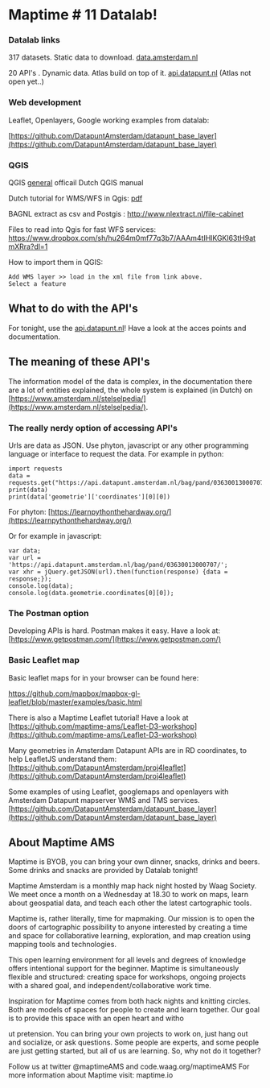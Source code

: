 # Maptime # 11 Datalab!


### Datalab links

317 datasets. Static data to download.
[data.amsterdam.nl](data.amsterdam.nl)

20 API's . Dynamic data. Atlas build on top of it.
[api.datapunt.nl](https://api.datapunt.amsterdam.nl/api/)
(Atlas not open yet..)


### Web development

Leaflet, Openlayers, Google working examples from datalab:

[https://github.com/DatapuntAmsterdam/datapunt_base_layer](https://github.com/DatapuntAmsterdam/datapunt_base_layer)


### QGIS

QGIS [general](http://www.qgis.org/nl/docs/index.html) officail Dutch QGIS manual

Dutch tutorial for WMS/WFS in Qgis:
[pdf](/qgis_-_webservices.pdf)


BAGNL extract as csv and Postgis :
http://www.nlextract.nl/file-cabinet

Files to read into Qgis for fast WFS services:
https://www.dropbox.com/sh/hu264m0mf77q3b7/AAAm4tIHlKGKl63tH9atmXRra?dl=1

How to import them in QGIS:

	Add WMS layer >> load in the xml file from link above.
	Select a feature


## What to do with the API's

For tonight, use the [api.datapunt.nl](https://api.datapunt.amsterdam.nl/api/)! Have a look at the acces points and documentation.


## The meaning of these API's

The information model of the data is complex, in the documentation there are a lot of entities explained, the whole system is explained
(in Dutch) on [https://www.amsterdam.nl/stelselpedia/](https://www.amsterdam.nl/stelselpedia/).


### The really nerdy option of accessing API's

Urls are data as JSON. Use phyton, javascript or any other programming language or interface to request the data.
For example in python:

	import requests
	data = requests.get("https://api.datapunt.amsterdam.nl/bag/pand/03630013000707/").json()
	print(data)
	print(data['geometrie']['coordinates'][0][0])

For phyton:
[https://learnpythonthehardway.org/](https://learnpythonthehardway.org/)

Or for example in javascript:

	var data;
	var url = 'https://api.datapunt.amsterdam.nl/bag/pand/03630013000707/';
	var xhr = jQuery.getJSON(url).then(function(response) {data = response;});
	console.log(data);
	console.log(data.geometrie.coordinates[0][0]);


### The Postman option
Developing APIs is hard. Postman makes it easy. Have a look at:
[https://www.getpostman.com/](https://www.getpostman.com/)


### Basic Leaflet map

Basic leaflet maps for in your browser can be found here:

https://github.com/mapbox/mapbox-gl-leaflet/blob/master/examples/basic.html

There is also a Maptime Leaflet tutorial! Have a look at
[https://github.com/maptime-ams/Leaflet-D3-workshop](https://github.com/maptime-ams/Leaflet-D3-workshop)

Many geometries in Amsterdam Datapunt APIs are in RD coordinates, to help LeafletJS understand them:
[https://github.com/DatapuntAmsterdam/proj4leaflet](https://github.com/DatapuntAmsterdam/proj4leaflet)

Some examples of using Leaflet, googlemaps and openlayers with Amsterdam Datapunt mapserver WMS and TMS services.
[https://github.com/DatapuntAmsterdam/datapunt_base_layer](https://github.com/DatapuntAmsterdam/datapunt_base_layer)


## About Maptime AMS

Maptime is BYOB,  you can bring your own dinner, snacks, drinks and beers. Some drinks and snacks are provided by Datalab tonight!

Maptime Amsterdam is a monthly map hack night hosted by Waag Society. We meet once a month on a Wednesday at 18.30 to work on maps, learn about geospatial data, and teach each other the latest cartographic tools.

Maptime is, rather literally, time for mapmaking. Our mission is to open the doors of cartographic possibility to anyone interested by creating a time and space for collaborative learning, exploration, and map creation using mapping tools and technologies.

This open learning environment for all levels and degrees of knowledge offers intentional support for the beginner. Maptime is simultaneously flexible and structured: creating space for workshops, ongoing projects with a shared goal, and independent/collaborative work time.

Inspiration for Maptime comes from both hack nights and knitting circles. Both are models of spaces for people to create and learn together. Our goal is to provide this space with an open heart and witho

ut pretension. You can bring your own projects to work on, just hang out and socialize, or ask questions. Some people are experts, and some people are just getting started, but all of us are learning. So, why not do it together?

Follow us at twitter @maptimeAMS and code.waag.org/maptimeAMS
For more information about Maptime visit: maptime.io


